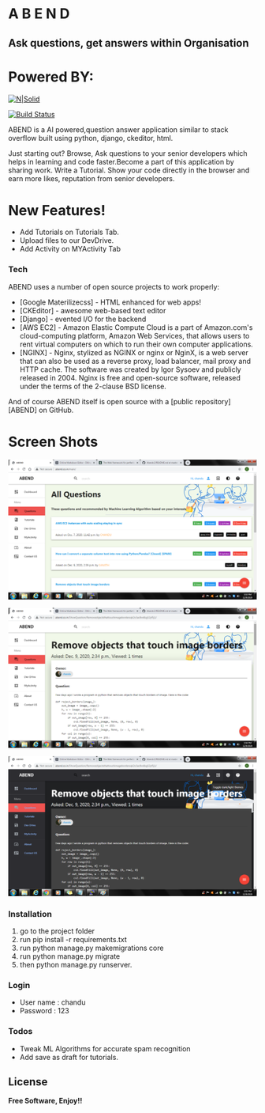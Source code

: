 # A B E N D
## Ask questions, get answers within Organisation
# Powered BY:
[![N|Solid](https://static.djangoproject.com/img/logos/django-logo-positive.svg)](https://www.djangoproject.com/)

[![Build Status](https://travis-ci.org/joemccann/dillinger.svg?branch=master)](https://travis-ci.org/joemccann/dillinger)

ABEND is a AI powered,question answer application similar to stack overflow built using python, django, ckeditor, html.

Just starting out? Browse, Ask questions to your senior developers which helps in learning and code faster.Become a part of this application by sharing work. Write a Tutorial. Show your code directly in the browser and earn more likes, reputation from senior developers.

# New Features!

  - Add Tutorials on Tutorials Tab.
  - Upload files to our DevDrive.
  - Add Activity on MYActivity Tab

### Tech

ABEND uses a number of open source projects to work properly:

* [Google Materilizecss] - HTML enhanced for web apps!
* [CKEditor] - awesome web-based text editor
* [Django] - evented I/O for the backend
* [AWS EC2] - Amazon Elastic Compute Cloud is a part of Amazon.com's cloud-computing platform, Amazon Web Services, that allows users to rent virtual computers on which to run their own computer applications.
* [NGINX] - Nginx, stylized as NGINX or nginx or NginX, is a web server that can also be used as a reverse proxy, load balancer, mail proxy and HTTP cache. The software was created by Igor Sysoev and publicly released in 2004. Nginx is free and open-source software, released under the terms of the 2-clause BSD license.

And of course ABEND itself is open source with a [public repository][ABEND]
 on GitHub.

# Screen Shots
![alt text](https://github.com/chandusanjith/Abendv2/blob/master/static/images/fe.png?raw=true)

![alt text](https://github.com/chandusanjith/Abendv2/blob/master/static/images/light2.png?raw=true)

![alt text](https://github.com/chandusanjith/Abendv2/blob/master/static/images/dark2.png?raw=true)

### Installation

1. go to the project folder
2. run pip install -r requirements.txt
3. run python manage.py makemigrations core
4. run python manage.py migrate
5. then python manage.py runserver.

### Login
 - User name : chandu
 - Password : 123

### Todos

 - Tweak ML Algorithms for accurate spam recognition
 - Add save as draft for tutorials.

License
----
**Free Software, Enjoy!!**

